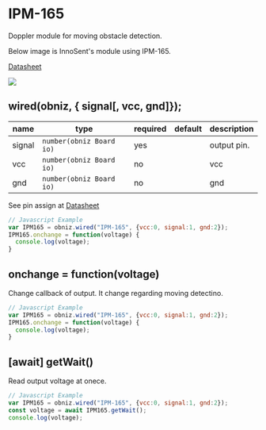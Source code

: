 # IPM-165

Doppler module for moving obstacle detection.

Below image is InnoSent's module using IPM-165.

[Datasheet](https://manualzz.com/doc/15328561/ist2011-001-r2)

![](image.jpg)

## wired(obniz, { signal[, vcc, gnd]});

name | type | required | default | description
--- | --- | --- | --- | ---
signal | `number(obniz Board io)` | yes |  &nbsp; | output pin. 
vcc | `number(obniz Board io)` | no |  &nbsp; | vcc
gnd | `number(obniz Board io)` | no |  &nbsp; | gnd

See pin assign at [Datasheet](https://manualzz.com/doc/15328561/ist2011-001-r2)

```Javascript
// Javascript Example
var IPM165 = obniz.wired("IPM-165", {vcc:0, signal:1, gnd:2});
IPM165.onchange = function(voltage) {
  console.log(voltage);
}
```

## onchange = function(voltage)

Change callback of output.
It change regarding moving detectino.

```Javascript
// Javascript Example
var IPM165 = obniz.wired("IPM-165", {vcc:0, signal:1, gnd:2});
IPM165.onchange = function(voltage) {
  console.log(voltage);
}
```

## [await] getWait()

Read output voltage at onece.

```Javascript
// Javascript Example
var IPM165 = obniz.wired("IPM-165", {vcc:0, signal:1, gnd:2});
const voltage = await IPM165.getWait();
console.log(voltage);
```